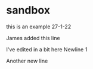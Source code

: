 # sandbox
this is an example 27-1-22

James added this line

I've edited in a bit here
Newline 1


Another new line

